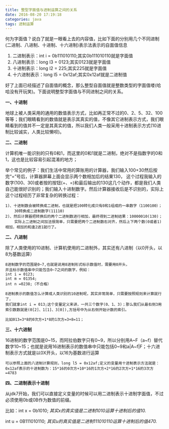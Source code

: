 ```yaml
---
title: 整型字面值与进制运算之间的关系
date: 2016-08-20 17:19:18
categories: java
tags: 进制运算
---
```

何为字面值？说白了就是一眼看上去的内容值，比如下面的分别用几个不同进制(二进制、八进制、十进制、十六进制)表示法表示的自面值信息

1. 二进制表示：int i = 0b111010110;其实0b111010110就是字面值
2. 八进制表示：long l3 = 0123;其实0123就是字面值
3. 十进制表示：long l2 = 225;其实225就是字面值
4. 十六进制表示：long l5 = 0x12af;其实0x12af就是二进制值

好了上面已经描述了自面值的概念，那么整型自面值就是整数类型的字面值喽(哈哈没有开玩笑)。下面说明整型字面值与不同进制之间的关系。

**一、十进制**

地球上被人类采用的通用的数值表示方式，比如再正常不过的0、2、5、32、100等等；我们眼睛看到的数值就是表示其真实的值，不像其它进制表示方式，我们眼睛看到的值并不一定是其真实的值，所以我们人类一般采用十进制表示方式(10进制比较诚实，人类比较懒呗)。

**二、二进制**

计算机唯一能识别的只有0和1，而这里的0和1就是二进制，绝对不是指数字的0和1，这也是比较容易引起混淆的地方；

举个常见的例子：我们生活中常用的算账用的计算器，我们输入100+30然后按完“=”号后，计算器屏幕上面会显示两个数相加后的结果130，	这个过程我输入的数字(100、30)或者按的按钮(+、=)和最后输出的130这几个动作，都是我们人类自己能很好识别的；我们输入十进制数字。然后计算器接收后是不识别的，实际上这个过程经历了非常复杂的转换过程：

    1)、十进制数会被转换成二进制，也就是把100转化成只有0和1组成的一串数字（1100100）；
		30转换成二进制数字(11110)
    2)、然后计算器把转换后的两个二进制数进行相加，最终得到二进制结果：10000010(130)；
		实际上二进制之间加法很简单，只需要把两个二进制数右对齐，然后上下两个数(0或者1)相加，相加的和逢2进1就行了。

**二、八进制**

除了人类使用的10进制、计算机使用的二进制外，其实还有八进制（以0开头，以8为基数运算）

    8进制数字的范围是0~7,也就是说用8进制形式标示数值时，需要用0开头，
	并且标示数值串中只能包含0~7之间的数字，例如：
	int i = 0123;
	int m = 01354;
	int n =0238;（不合格）

    8进制表示的数值怎么计算成人类识别的10进制呢，其实非常简单，只需要按照规则来计算就行了，
	我们就拿int i = 013;这个变量定义来讲，一共三个数字(0、1、3)；那么我们从最右侧3用索引数数就是(0[2]、1[1]、3[0]),方括号中为从右侧开始计数的索引。

	比如013=3*8的0次方+1*8的1次方=3+8=11；

**三、十六进制**

16进制的数字范围是0~15，而阿拉伯数字只有0~9，所以分别用A~F（a~f）替代数字10~15；也就是说用16进制表示的数值串中只能包括0~9和a|A~f|F；十六进制表示方式就是以0X开头，以16为基数进行运算

    可以参照上面的八进制计算规则，long l5 = 0x12af;定义的变量用十进制表示方法就是：
    0x12af表示的十进制数为：15*16的0次方+10*16的1次方+2*16的2次方+1*16的3次方=4783



**四、二进制表示十进制**

从jdk7开始，我们可以直接定义变量的时候可以用二进制表示十进制字面值，不过必须使用0b或0B作为数值的前缀。

比如：int x = 0b1010;
*其实x的真实值是二进制1010运算十进制后的值10.*

int u = 0B111010110;
*其实u的真实值是二进制111010110运算十进制后的值470.*